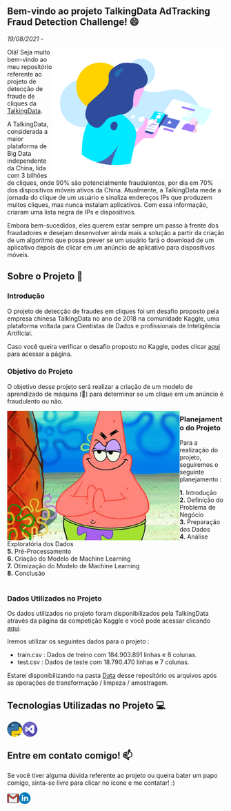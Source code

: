 ## **Bem-vindo ao projeto TalkingData AdTracking Fraud Detection Challenge!** 😄
*19/08/2021 -*

<img align="right" alt="GIF" src="https://github.com/gustavolq/Projects/blob/main/TalkingData-FraudDetection-Challenge/assets/TalkingDataGif.gif?raw=true" width="400" height="300"/>

Olá! Seja muito bem-vindo ao meu repositório referente ao projeto de detecção de fraude de cliques da [TalkingData](https://www.talkingdata.com/).

A TalkingData, considerada a maior plataforma de Big Data independente da China, lida com 3 bilhões de cliques, onde 90% são potencialmente fraudulentos, por dia em 70% dos dispositivos móveis ativos da China. Atualmente, a TalkingData mede a jornada do clique de um usuário e sinaliza endereços IPs que produzem muitos cliques, mas nunca instalam aplicativos. Com essa informação, criaram uma lista negra de IPs e dispositivos.

Embora bem-sucedidos, eles querem estar sempre um passo à frente dos fraudadores e desejam desenvolver ainda mais a solução a partir da criação de um algoritmo que possa prever se um usuário fará o download de um aplicativo depois de clicar em um anúncio de aplicativo para dispositivos móveis.

## **Sobre o Projeto** 📓

### **Introdução**
O projeto de detecção de fraudes em cliques foi um desafio proposto pela empresa chinesa TalkingData no ano de 2018 na comunidade Kaggle, uma plataforma voltada para Cientistas de Dados e profissionais de Inteligência Artificial.

Caso você queira verificar o desafio proposto no Kaggle, podes clicar [aqui](https://www.kaggle.com/c/talkingdata-adtracking-fraud-detection) para acessar a página.

### **Objetivo do Projeto**
O objetivo desse projeto será realizar a criação de um modelo de aprendizado de máquina (:robot:) para determinar se um clique em um anúncio é fraudulento ou não.

<img align="left" alt="GIF" src="https://github.com/gustavolq/Projects/blob/main/TalkingData-FraudDetection-Challenge/assets/Planejamento.gif?raw=true" width="400" height="300"/>

### **Planejamento do Projeto**
Para a realização do projeto, seguiremos o seguinte planejamento :

<b> 1.</b> Introdução </br>
<b> 2.</b> Definição do Problema de Negócio </br>
<b> 3.</b> Preparação dos Dados </br>
<b> 4.</b> Análise Exploratória dos Dados </br>
<b> 5.</b> Pré-Processamento </br>
<b> 6.</b> Criação do Modelo de Machine Learning </br>
<b> 7.</b> Otimização do Modelo de Machine Learning </br>
<b> 8.</b> Conclusão </br> </br>

### **Dados Utilizados no Projeto**
Os dados utilizados no projeto foram disponibilizados pela TalkingData através da página da competição Kaggle e você pode acessar clicando [aqui](https://www.kaggle.com/c/talkingdata-adtracking-fraud-detection/data).

Iremos utilizar os seguintes dados para o projeto :
- train.csv : Dados de treino com 184.903.891 linhas e 8 colunas.
- test.csv : Dados de teste com 18.790.470 linhas e 7 colunas.

Estarei disponibilizando na pasta [Data](https://github.com/gustavolq/Projects/tree/main/TalkingData-FraudDetection-Challenge/Data) desse repositório os arquivos após as operações de transformação / limpeza / amostragem.

## Tecnologias Utilizadas no Projeto 💻
<img align="left" height="35" src="https://github.com/gustavolq/gustavolq/blob/main/assets/Python.png?raw=true">
<img align="left" height="35" src="https://github.com/gustavolq/gustavolq/blob/main/assets/Visual-Studio.png?raw=true"> <br/> <br/>

## Entre em contato comigo! 📫
Se você tiver alguma dúvida referente ao projeto ou queira bater um papo comigo, sinta-se livre para clicar no ícone e me contatar! :)

[<img align="left" alt="Gmail" height="27" width="27" src="https://github.com/gustavolq/gustavolq/blob/main/assets/Gmail.png?raw=true" />][Gmail] 
[<img align="left" alt="LinkedIn" height="27" width="27" src="https://github.com/gustavolq/gustavolq/blob/main/assets/Linkedin.png?raw=true" />][LinkedIn] <br/>

[Gmail]: mailto:gglquadra@gmail.com
[LinkedIn]: https://www.linkedin.com/in/gustavoquadra/
